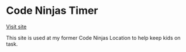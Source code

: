 # Code Ninjas Timer

[Visit site](https://timer.codeninjasfl.com/)

This site is used at my former Code Ninjas Location to help keep kids on task. 
